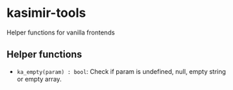 # kasimir-tools
Helper functions for vanilla frontends


## Helper functions

- `ka_empty(param) : bool`: Check if param is undefined, null, empty string or empty array.